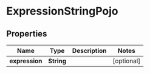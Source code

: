 
# ExpressionStringPojo

## Properties
Name | Type | Description | Notes
------------ | ------------- | ------------- | -------------
**expression** | **String** |  |  [optional]



